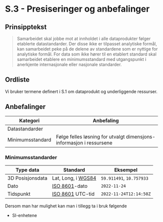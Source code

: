 # S.3 - Presiseringer og anbefalinger

## Prinsipptekst

> Samarbeidet skal jobbe mot at innholdet i alle dataprodukter følger etablerte datastandarder. Der disse ikke er tilpasset analytiske formål, kan samarbeidet peke på de delene av standardene som er nyttige for analytiske formål. For data som ikke hører til en etablert standard skal samarbeidet etablere en minimumsstandard med utgangspunkt i anerkjente internasjonale eller nasjonale standarder.

## Ordliste

Vi bruker termene definert i S.1 om dataprodukt og underliggende ressurser.

## Anbefalinger

| Kategori | Anbefaling | 
| ------- | ------- | 
| Datastandarder |  |  
| Minimumsstandard | Følge felles løsning for utvalgt dimensjons-informasjon i ressursene

### Minimumsstandarder

| Type data | Standard | Eksempel |
| ------- | ------- | ------- |
| 3D Posisjonsdata | Lat, Long, i [WGS84](https://www.kartverket.no/til-lands/posisjon/referanserammer-for-noreg) | `59.911491`, `10.757933` |
| Dato | [ISO 8601](https://www.iso.org/iso-8601-date-and-time-format.html)-dato |`2022-11-24`|
| Tidspunkt |[ISO 8601](https://www.iso.org/iso-8601-date-and-time-format.html) UTC-tid |`2022-11-24T12:14:50Z`|

Dersom man har mulighet kan man i tillegg ta i bruk følgende

- SI-enhetene
